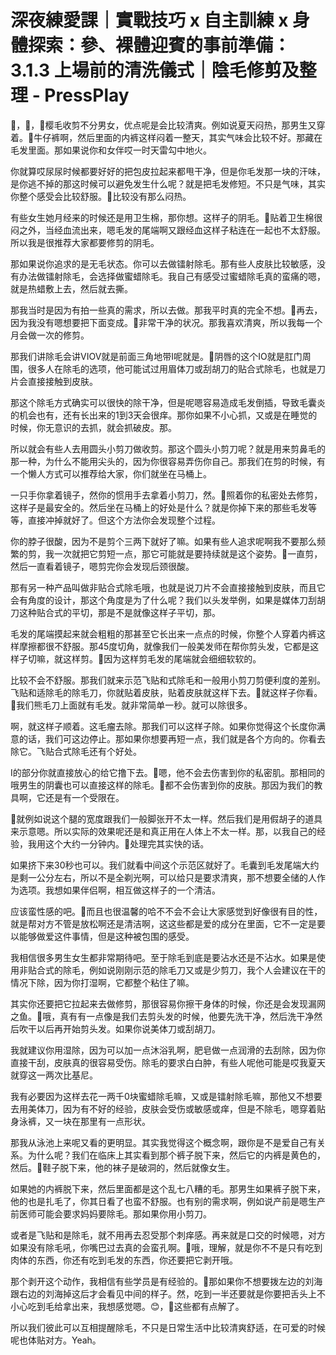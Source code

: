 # 深夜練愛課｜實戰技巧 x 自主訓練 x 身體探索：參、裸體迎賓的事前準備：3.1.3 上場前的清洗儀式｜陰毛修剪及整理 - PressPlay

🎼，🎼，🎼樱毛收剪不分男女，优点呢是会比较清爽。例如说夏天闷热，那男生又穿着。🎼牛仔裤啊，然后里面的内裤这样闷着一整天，其实气味会比较不好。那藏在毛发里面。那如果说你和女伴哎一时天雷勾中地火。

你就算哎尿尿时候都要好好的把包皮拉起来都甩干净，但是你毛发那一块的汗味，是你逃不掉的那这时候可以避免发生什么呢？就是把毛发修短。不只是气味，其实你整个感受会比较舒服。🎼比较没有那么闷热。

有些女生她月经来的时候还是用卫生棉，那你想。这样子的阴毛。🎼贴着卫生棉很闷之外，当经血流出来，嗯毛发的尾端啊又跟经血这样子粘连在一起也不太舒服。所以我是很推荐大家都要修剪的阴毛。

那如果说你追求的是无毛状态。你可以去做镭射除毛。那有些人皮肤比较敏感，没有办法做镭射除毛，会选择做蜜蜡除毛。我自己有感受过蜜蜡除毛真的蛮痛的嗯，就是热蜡敷上去，然后就去撕。

那我当时是因为有拍一些真的需求，所以去做。那我平时真的完全不想。🎼再去，因为我没有嗯想要把下面变成。🎼非常干净的状况。那我喜欢清爽，所以我每一个月会做一次的修剪。

那我们讲除毛会讲VIOV就是前面三角地带I呢就是。🎼阴唇的这个IO就是肛门周围，很多人在除毛的选项，他可能试过用眉体刀或刮胡刀的贴合式除毛，也就是刀片会直接接触到皮肤。

那这个除毛方式确实可以很快的除干净，但是呢嗯容易造成毛发倒插，导致毛囊炎的机会也有，还有长出来的1到3天会很痒。那你如果不小心抓，又或是在睡觉的时候，你无意识的去抓，就会抓破皮。那。

所以就会有些人去用圆头小剪刀做收剪。那这个圆头小剪刀呢？就是用来剪鼻毛的那一种，为什么不能用尖头的，因为你很容易弄伤你自己。那我们在剪的时候，有一个懒人方式可以推荐给大家，你们就坐在马桶上。

一只手你拿着镜子，然你的惯用手去拿着小剪刀，然。🎼照着你的私密处去修剪，这样子是最安全的。然后坐在马桶上的好处是什么？就是你掉下来的那些毛发等等，直接冲掉就好了。但这个方法你会发现整个过程。

你的脖子很酸，因为不是剪个三两下就好了嘛。如果有些人追求呢啊我不要那么频繁的剪，我一次就把它剪短一点，那它可能就是要持续就是这个姿势。🎼一直剪，然后一直看着镜子，嗯剪完你会发现后颈很酸。

那有另一种产品叫做非贴合式除毛哦，也就是说刀片不会直接接触到皮肤，而且它会有角度的设计，那这个角度是为了什么呢？我们以头发举例，如果是媒体刀刮胡刀这种贴合式的平切，那是不是就像这样子平切，那。

毛发的尾端摸起来就会粗粗的那甚至它长出来一点点的时候，你整个人穿着内裤这样摩擦都很不舒服。那45度切角，就像我们一般美发师在帮你剪头发，它都是这样子切嘛，就这样剪。🎼因为这样剪毛发的尾端就会细细软软的。

比较不会不舒服。那我们就来示范飞贴和式除毛和一般用小剪刀剪便利度的差别。飞贴和适除毛的除毛刀，你就贴着皮肤，贴着皮肤就这样下去。🎼就这样子你看。🎼我们熊毛刀上面就有毛发。就非常简单一秒。就可以除很多。

啊，就这样子顺着。这毛瘤去除。那我们可以这样子除。如果你觉得这个长度你满意的话，我们可这边停止。那如果你想要再短一点，我们就是各个方向的。你看去除它。飞贴合式除毛还有个好处。

I的部分你就直接放心的给它撸下去。🎼嗯，他不会去伤害到你的私密肌。那相同的哦男生的阴囊也可以直接这样的除毛。🎼都不会伤害到你的皮肤。那因为我们的教具啊，它还是有一个受限在。

🎼就例如说这个腿的宽度跟我们一般脚张开不太一样。然后我们是用假胡子的道具来示意嗯。所以实际的效果呢还是和真正用在人体上不太一样。那，以我自己的经验，我用这个大约一分钟内。🎼处理完其实快的话。

如果挤下来30秒也可以。我们就看中间这个示范区就好了。毛囊到毛发尾端大约是剩一公分左右，所以不是全剃光啊，可以给只是要求清爽，那不想要全储的人作为选项。我想如果伴侣啊，相互做这样子的一个清洁。

应该蛮性感的吧。🎼而且也很温馨的哈不不会不会让大家感觉到好像很有目的性，就是帮对方不管是放松啊还是清洁啊，这这些都是爱的成分在里面，它不一定是要以能够做爱这件事情，但是这种被包围的感受。

我相信很多男生女生都非常期待吧。至于除毛到底是要沾水还是不沾水。如果是使用非贴合式的除毛，例如说刚刚示范的除毛刀又或是少剪刀，我个人会建议在干的情况下除，因为你打湿啊，它都整个粘住了嘛。

其实你还要把它拉起来去做修剪，那很容易你擦干身体的时候，你还是会发现漏网之鱼。🎼哦，真有有一点像是我们去剪头发的时候，他要先洗干净，然后洗干净然后吹干以后再开始剪头发。如果你说美体刀或刮胡刀。

我就建议你用湿除，因为可以加一点沐浴乳啊，肥皂做一点润滑的去刮除，因为你直接干刮，皮肤真的很容易受伤。除毛的要求白白肿，有些人呢他可能是哎我夏天就穿这一两次比基尼。

我有必要因为这样去花一两千0块蜜蜡除毛嘛，又或是镭射除毛嘛，那他又不想要去用美体刀，因为有不好的经验，皮肤会受伤或敏感或痒，但是不除毛，嗯穿着贴身泳裤，又一块在那里有一点形状。

那我从泳池上来呢又看的更明显。其实我觉得这个概念啊，跟你是不是爱自己有关系。为什么呢？我们在临床上其实看到那个裤子脱下来，然后它的内裤是黄色的，然后。🎼鞋子脱下来，他的袜子是破洞的，然后就像女生。

如果她的内裤脱下来，然后里面都是这个乱七八糟的毛。那男生如果裤子脱下来，他的也是扎毛了，你其日看了也蛮不舒服。也有别的需求啊，例如说产前是嗯生产前医师可能会要求妈妈要除毛。那如果你用小剪刀。

或者是飞贴和是除毛，就不用再去忍受那个刺痒感。再来就是口交的时候嗯，对方如果没有除毛吼，你嘴巴过去真的会蛮孔啊。🎼哦，理解，就是你不不是只有吃到肉体的东西，你还有吃到毛发的东西，你还要把它剥开哦。

那个剥开这个动作，我相信有些学员是有经验的。🎼那如果你不想要拨左边的刘海跟右边的刘海掉这后才会看见中间的样子。然，吃到一半还要就是你要把舌头上不小心吃到毛给拿出来，我想感觉嗯。😊，🎼这些都有点解了。

所以我们彼此可以互相提醒除毛，不只是日常生活中比较清爽舒适，在可爱的时候呢也体贴对方。Yeah。